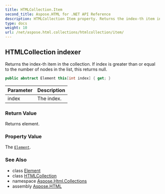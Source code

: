 ```yaml
---
title: HTMLCollection.Item
second_title: Aspose.HTML for .NET API Reference
description: HTMLCollection Item property. Returns the index-th item in the collection. If index is greater than or equal to the number of nodes in the list this returns null
type: docs
weight: 10
url: /net/aspose.html.collections/htmlcollection/item/
---
```

## HTMLCollection indexer

Returns the index-th item in the collection. If index is greater than or equal to the number of nodes in the list, this returns null.

```csharp
public abstract Element this[int index] { get; }
```

| Parameter | Description |
| --- | --- |
| index | The index. |

### Return Value

Returns element.

### Property Value

The [`Element`](../../../aspose.html.dom/element/).

### See Also

* class [Element](../../../aspose.html.dom/element/)
* class [HTMLCollection](../)
* namespace [Aspose.Html.Collections](../../../aspose.html.collections/)
* assembly [Aspose.HTML](../../../)
